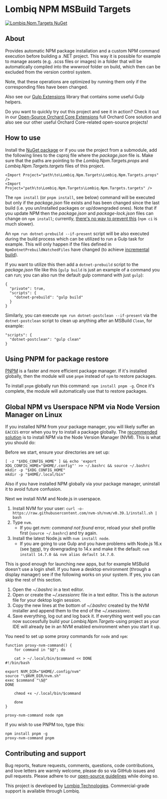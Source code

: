 # Lombiq NPM MSBuild Targets



[![Lombiq.Npm.Targets NuGet](https://img.shields.io/nuget/v/Lombiq.Npm.Targets?label=Lombiq.Npm.Targets)](https://www.nuget.org/packages/Lombiq.Npm.Targets/)


## About

Provides automatic NPM package installation and a custom NPM command execution before building a .NET project. This way it is possible for example to manage assets (e.g. .scss files or images) in a folder that will be automatically compiled into the _wwwroot_ folder on build, which then can be excluded from the version control system.

Note, that these operations are optimized by running them only if the corresponding files have been changed.

Also see our [Gulp Extensions](https://github.com/Lombiq/Gulp-Extensions) library that contains some useful Gulp helpers.

Do you want to quickly try out this project and see it in action? Check it out in our [Open-Source Orchard Core Extensions](https://github.com/Lombiq/Open-Source-Orchard-Core-Extensions) full Orchard Core solution and also see our other useful Orchard Core-related open-source projects!


## How to use

Install the [NuGet package](https://www.nuget.org/packages/Lombiq.Npm.Targets/) or if you use the project from a submodule, add the following lines to the csproj file where the _package.json_ file is. Make sure that the paths are pointing to the _Lombiq.Npm.Targets.props_ and _Lombiq.Npm.Targets.targets_ files of this project.

```
<Import Project="path\to\Lombiq.Npm.Targets\Lombiq.Npm.Targets.props" />
<Import Project="path\to\Lombiq.Npm.Targets\Lombiq.Npm.Targets.targets" />
```

The `npm install` (or `pnpm install`, see below) command will be executed but only if the _package.json_ file exists and has been changed since the last build (i.e. you un/installed packages or up/downgraded ones). Note that if you update NPM then the _package.json_ and _package-lock.json_ files can change on `npm install`; currently, [there's no way to prevent this](https://github.com/npm/cli/issues/564) (`npm ci` is much slower).

An `npm run dotnet-prebuild --if-present` script will be also executed during the build process which can be utilized to run a Gulp task for example. This will only happen if the files defined in `NpmDotnetPrebuildWatchedFiles` have changed (to achieve [incremental build](https://docs.microsoft.com/en-us/visualstudio/msbuild/how-to-build-incrementally?view=vs-2019)).

If you want to utilize this then add a `dotnet-prebuild` script to the _package.json_ file like this (`gulp build` is just an example of a command you can run; you can also run the default gulp command with just `gulp`):

```
{
  "private": true,
  "scripts": {
    "dotnet-prebuild": "gulp build"
  }
}
```

Similarly, you can execute `npm run dotnet-postclean --if-present` via the `dotnet-postclean` script to clean up anything after an MSBuild `Clean`, for example:

```
"scripts": {
  "dotnet-postclean": "gulp clean"
}
```


## Using PNPM for package restore

[PNPM](https://pnpm.io/) is a faster and more efficient package manager. If it's installed globally, then the module will use `pnpm` instead of `npm` to restore packages.

To install `pnpm` globally run this command: `npm install pnpm -g`. Once it's complete, the module will automatically use that to restore packages.


## Global NPM vs Userspace NPM via Node Version Manager on Linux

If you installed NPM from your package manager, you will likely suffer an `EACCES` error when you try to install a package globally. The [recommended solution](https://docs.npmjs.com/resolving-eacces-permissions-errors-when-installing-packages-globally#reinstall-npm-with-a-node-version-manager) is to install NPM via the Node Version Manager (NVM). This is what you should do:

Before we start, ensure your directories are set up:
```shell
[ -z "$XDG_CONFIG_HOME" ] && echo 'export XDG_CONFIG_HOME="$HOME/.config"' >> ~/.bashrc && source ~/.bashrc
mkdir -p "$XDG_CONFIG_HOME"
mkdir -p "$HOME/.local/bin"
```

Also if you have installed NPM globally via your package manager, uninstall it to avoid future confusion.

Next we install NVM and Node.js in userspace.
1. Install NVM for your user: `curl -o- https://raw.githubusercontent.com/nvm-sh/nvm/v0.39.1/install.sh | bash`
2. Type `nvm`. 
    - If you get _nvm: command not found_ error, reload your shell profile first (`source ~/.bashrc`) and try again.
3. Install the latest Node.js with `nvm install node`.
    - If you are going to use Gulp and you have problems with Node.js 16.x (see [here](https://github.com/Lombiq/Orchard-Vue.js#prerequisites)), try downgrading to 14.x and make it the default: `nvm install 14.7.0 && nvm alias default 14.7.0`.

This is good enough for launching new apps, but for example MSBuild doesn't use a login shell.
If you have a desktop environment (through a display manager) see if the following works on your system. If yes, you can skip the rest of this section.
1. Open the _~/.bashrc_ in a text editor.
2. Open or create the _~/.xsessionrc_ file in a text editor. This is the autorun file for your dektop login session.
3. Copy the new lines at the bottom of _~/.bashrc_ created by the NVM installer and append them to the end of the _~/.xsessionrc_.
4. Save everything, log out and log back it.
If everything went well you can now successfully build your _Lombiq.Npm.Targets_-using project as your IDE will already be in an NVM enabled environment when you start it up. 

You need to set up some proxy commands for `node` and `npm`:

```shell
function proxy-nvm-command() {
    for command in "$@"; do
    
    cat > ~/.local/bin/$command << DONE
#!/bin/bash

export NVM_DIR="$HOME/.config/nvm"
source "\$NVM_DIR/nvm.sh"
exec $command "\$@"
DONE

    chmod +x ~/.local/bin/$command
    
    done
}

proxy-nvm-command node npm
```

If you wish to use PNPM too, type this:

```shell
npm install pnpm -g
proxy-nvm-command pnpm
```


## Contributing and support

Bug reports, feature requests, comments, questions, code contributions, and love letters are warmly welcome, please do so via GitHub issues and pull requests. Please adhere to our [open-source guidelines](https://lombiq.com/open-source-guidelines) while doing so.

This project is developed by [Lombiq Technologies](https://lombiq.com/). Commercial-grade support is available through Lombiq.
